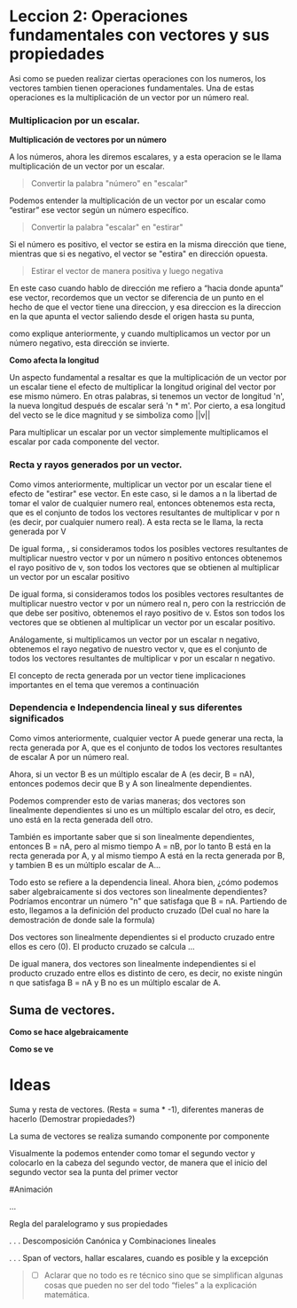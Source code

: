 # Leccion 2: Operaciones fundamentales con vectores y sus propiedades

Asi como se pueden realizar ciertas operaciones con los numeros, los vectores tambien tienen operaciones fundamentales. Una de estas operaciones es la multiplicación de un vector por un número real.


### Multiplicacion por un escalar.

**Multiplicación de vectores por un número**

A los números, ahora les diremos escalares, y a esta operacion se le llama multiplicación de un vector por un escalar.

> Convertir la palabra "número" en "escalar"

Podemos entender la multiplicación de un vector por un escalar como “estirar” ese vector según un número específico.

> Convertir la palabra "escalar" en "estirar"

Si el número es positivo, el vector se estira en la misma dirección que tiene, mientras que si es negativo, el vector se "estira" en dirección opuesta.

> Estirar el vector de manera positiva y luego negativa

En este caso cuando hablo de dirección me refiero a “hacia donde apunta” ese vector, recordemos que un vector se diferencia de un punto en el hecho de que el vector tiene una direccion, y esa direccion es la direccion en la que apunta el vector saliendo desde el origen hasta su punta,

 como explique anteriormente, y cuando multiplicamos un vector por un número negativo, esta dirección se invierte.

**Como afecta la longitud**

Un aspecto fundamental a resaltar es que la multiplicación de un vector por un escalar tiene el efecto de multiplicar la longitud original del vector por ese mismo número. En otras palabras, si tenemos un vector de longitud 'n', la nueva longitud después de escalar será 'n \* m'. Por cierto, a esa longitud del vecto se le dice magnitud y se simboliza como ||v||

Para multiplicar un escalar por un vector simplemente multiplicamos el escalar por cada componente del vector.


### Recta y rayos generados por un vector.

Como vimos anteriormente, multiplicar un vector por un escalar tiene el efecto de "estirar" ese vector.
En este caso, si le damos a n la libertad de tomar el valor de cualquier numero real, entonces obtenemos esta recta, que es el conjunto de todos los vectores resultantes de multiplicar v por n (es decir, por cualquier numero real). A esta recta se le llama, la recta generada por V

De igual forma, , si consideramos todos los posibles vectores resultantes de multiplicar nuestro vector v por un número n positivo entonces obtenemos el rayo positivo de v, son todos los vectores que se obtienen al multiplicar un vector por un escalar positivo

De igual forma, si consideramos todos los posibles vectores resultantes de multiplicar nuestro vector v por un número real n, pero con la restricción de que debe ser positivo, obtenemos el rayo positivo de v. Estos son todos los vectores que se obtienen al multiplicar un vector por un escalar positivo.

Análogamente, si multiplicamos un vector por un escalar n negativo, obtenemos el rayo negativo de nuestro vector v, que es el conjunto de todos los vectores resultantes de multiplicar v por un escalar n negativo.

El concepto de recta generada por un vector tiene implicaciones importantes en el tema que veremos a continuación

### Dependencia e Independencia lineal y sus diferentes significados

Como vimos anteriormente, cualquier vector A puede generar una recta, la recta generada por A, que es el conjunto de todos los vectores resultantes de escalar A por un número real.

Ahora, si un vector B es un múltiplo escalar de A (es decir, B = nA), entonces podemos decir que B y A son linealmente dependientes.

Podemos comprender esto de varias maneras; dos vectores son linealmente dependientes si uno es un múltiplo escalar del otro, es decir, uno está en la recta generada dell otro.

También es importante saber que si son linealmente dependientes, entonces B = nA, pero al mismo tiempo A = nB, por lo tanto B está en la recta generada por A, y al mismo tiempo A está en la recta generada por B, y tambien B es un múltiplo escalar de A…

Todo esto se refiere a la dependencia lineal. Ahora bien, ¿cómo podemos saber algebraicamente si dos vectores son linealmente dependientes? Podríamos encontrar un número "n" que satisfaga que B = nA. Partiendo de esto, llegamos a la definición del producto cruzado (Del cual no hare la demostración de donde sale la formula)

Dos vectores son linealmente dependientes si el producto cruzado entre ellos es cero (0).
El producto cruzado se calcula …

De igual manera, dos vectores son linealmente independientes si el producto cruzado entre ellos es distinto de cero, es decir, no existe ningún n que satisfaga B = nA y B no es un múltiplo escalar de A.

## Suma de vectores.

**Como se hace algebraicamente**


**Como se ve**

# Ideas

Suma y resta de vectores. (Resta = suma \* -1), diferentes maneras de hacerlo
(Demostrar propiedades?)

La suma de vectores se realiza sumando componente por componente

Visualmente la podemos entender como tomar el segundo vector y colocarlo en la cabeza del segundo vector, de manera que el inicio del segundo vector sea la punta del primer vector

#Animación

…

Regla del paralelogramo y sus propiedades

. . .
Descomposición Canónica y Combinaciones lineales

. . .
Span of vectors, hallar escalares, cuando es posible y la excepción

> - [ ] Aclarar que no todo es re técnico sino que se simplifican algunas cosas que pueden no ser del todo “fieles” a la explicación matemática.
